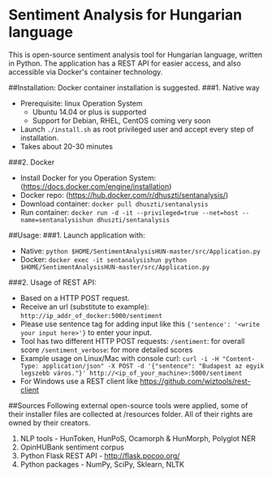 # Sentiment Analysis for Hungarian language

This is open-source sentiment analysis tool for Hungarian language, written in Python. The application has a REST API for easier access, and also accessible via Docker's container technology.

##Installation:
Docker container installation is suggested.
###1. Native way
- Prerequisite: linux Operation System
	- Ubuntu 14.04 or plus is supported
	- Support for Debian, RHEL, CentOS coming very soon
- Launch `./install.sh` as root privileged user and accept every step of installation.					
- Takes about 20-30 minutes
	
###2. Docker 
- Install Docker for you Operation System: (https://docs.docker.com/engine/installation)
- Docker repo: (https://hub.docker.com/r/dhuszti/sentanalysis/)
- Download container: `docker pull dhuszti/sentanalysis`
- Run container: `docker run -d -it --privileged=true --net=host --name=sentanalysishun dhuszti/sentanalysis`

##Usage:
###1. Launch application with: 
- Native: `python $HOME/SentimentAnalysisHUN-master/src/Application.py`
- Docker: `docker exec -it sentanalysishun python $HOME/SentimentAnalysisHUN-master/src/Application.py`

###2. Usage of REST API:
- Based on a HTTP POST request.
- Receive an url (substitute to example): `http://ip_addr_of_docker:5000/sentiment`
- Please use sentence tag for adding input like this `{'sentence': '<write your input here>'}` to enter your input.
- Tool has two different HTTP POST requests:
`/sentiment`: 	for overall score
`/sentiment_verbose`: for more detailed scores
- Example usage on Linux/Mac with console curl: `curl -i -H "Content-Type: application/json" -X POST -d '{"sentence": "Budapest az egyik legszebb város."}' http://<ip_of_your_machine>:5000/sentiment`
- For Windows use a REST client like https://github.com/wiztools/rest-client

##Sources
Following external open-source tools were applied, some of their installer files are collected at /resources folder. All of their rights are owned by their creators.

1. NLP tools - HunToken, HunPoS, Ocamorph & HunMorph, Polyglot NER
2. OpinHUBank sentiment corpus
3. Python Flask REST API - http://flask.pocoo.org/
4. Python packages - NumPy, SciPy, Sklearn, NLTK
